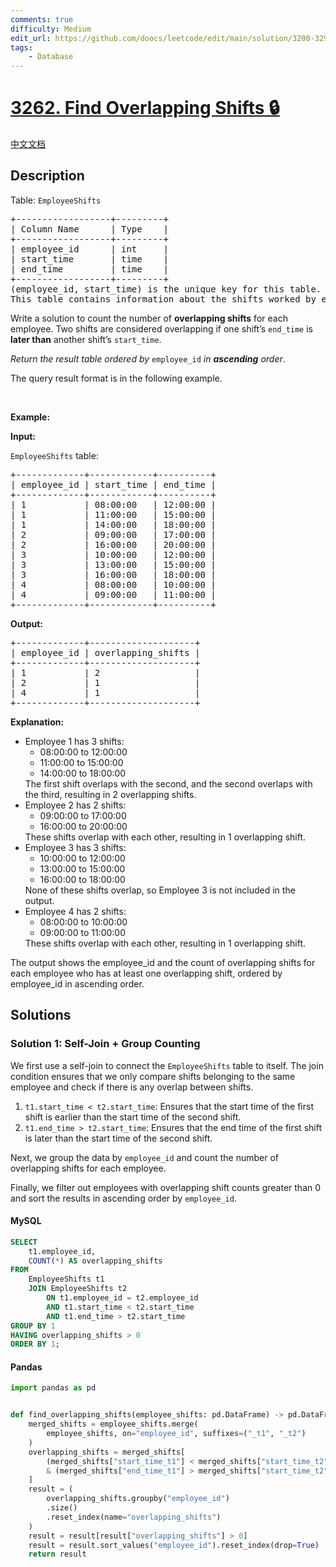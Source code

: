 ```yaml
---
comments: true
difficulty: Medium
edit_url: https://github.com/doocs/leetcode/edit/main/solution/3200-3299/3262.Find%20Overlapping%20Shifts/README_EN.md
tags:
    - Database
---
```


<!-- problem:start -->

# [3262. Find Overlapping Shifts 🔒](https://leetcode.com/problems/find-overlapping-shifts)

[中文文档](/solution/3200-3299/3262.Find%20Overlapping%20Shifts/README.md)

## Description

<!-- description:start -->

<p>Table: <code>EmployeeShifts</code></p>

<pre>
+------------------+---------+
| Column Name      | Type    |
+------------------+---------+
| employee_id      | int     |
| start_time       | time    |
| end_time         | time    |
+------------------+---------+
(employee_id, start_time) is the unique key for this table.
This table contains information about the shifts worked by employees, including the start and end times on a specific date.
</pre>

<p>Write a solution to count the number of <strong>overlapping shifts</strong> for each employee. Two shifts are considered overlapping if one shift&rsquo;s <code>end_time</code> is <strong>later than</strong> another shift&rsquo;s <code>start_time</code>.</p>

<p><em>Return the result table ordered by</em> <code>employee_id</code> <em>in <strong>ascending</strong> order</em>.</p>

<p>The query result format is in the following example.</p>

<p>&nbsp;</p>
<p><strong class="example">Example:</strong></p>

<div class="example-block">
<p><strong>Input:</strong></p>

<p><code>EmployeeShifts</code> table:</p>

<pre class="example-io">
+-------------+------------+----------+
| employee_id | start_time | end_time |
+-------------+------------+----------+
| 1           | 08:00:00   | 12:00:00 |
| 1           | 11:00:00   | 15:00:00 |
| 1           | 14:00:00   | 18:00:00 |
| 2           | 09:00:00   | 17:00:00 |
| 2           | 16:00:00   | 20:00:00 |
| 3           | 10:00:00   | 12:00:00 |
| 3           | 13:00:00   | 15:00:00 |
| 3           | 16:00:00   | 18:00:00 |
| 4           | 08:00:00   | 10:00:00 |
| 4           | 09:00:00   | 11:00:00 |
+-------------+------------+----------+
</pre>

<p><strong>Output:</strong></p>

<pre class="example-io">
+-------------+--------------------+
| employee_id | overlapping_shifts |
+-------------+--------------------+
| 1           | 2                  |
| 2           | 1                  |
| 4           | 1                  |
+-------------+--------------------+
</pre>

<p><strong>Explanation:</strong></p>

<ul>
	<li>Employee 1 has 3 shifts:
	<ul>
		<li>08:00:00 to 12:00:00</li>
		<li>11:00:00 to 15:00:00</li>
		<li>14:00:00 to 18:00:00</li>
	</ul>
	The first shift overlaps with the second, and the second overlaps with the third, resulting in 2 overlapping shifts.</li>
	<li>Employee 2 has 2 shifts:
	<ul>
		<li>09:00:00 to 17:00:00</li>
		<li>16:00:00 to 20:00:00</li>
	</ul>
	These shifts overlap with each other, resulting in 1 overlapping shift.</li>
	<li>Employee 3 has 3 shifts:
	<ul>
		<li>10:00:00 to 12:00:00</li>
		<li>13:00:00 to 15:00:00</li>
		<li>16:00:00 to 18:00:00</li>
	</ul>
	None of these shifts overlap, so Employee 3 is not included in the output.</li>
	<li>Employee 4 has 2 shifts:
	<ul>
		<li>08:00:00 to 10:00:00</li>
		<li>09:00:00 to 11:00:00</li>
	</ul>
	These shifts overlap with each other, resulting in 1 overlapping shift.</li>
</ul>

<p>The output shows the employee_id and the count of overlapping shifts for each employee who has at least one overlapping shift, ordered by employee_id in ascending order.</p>
</div>

<!-- description:end -->

## Solutions

<!-- solution:start -->

### Solution 1: Self-Join + Group Counting

We first use a self-join to connect the `EmployeeShifts` table to itself. The join condition ensures that we only compare shifts belonging to the same employee and check if there is any overlap between shifts.

1. `t1.start_time < t2.start_time`: Ensures that the start time of the first shift is earlier than the start time of the second shift.
2. `t1.end_time > t2.start_time`: Ensures that the end time of the first shift is later than the start time of the second shift.

Next, we group the data by `employee_id` and count the number of overlapping shifts for each employee.

Finally, we filter out employees with overlapping shift counts greater than $0$ and sort the results in ascending order by `employee_id`.

<!-- tabs:start -->

#### MySQL

```sql
SELECT
    t1.employee_id,
    COUNT(*) AS overlapping_shifts
FROM
    EmployeeShifts t1
    JOIN EmployeeShifts t2
        ON t1.employee_id = t2.employee_id
        AND t1.start_time < t2.start_time
        AND t1.end_time > t2.start_time
GROUP BY 1
HAVING overlapping_shifts > 0
ORDER BY 1;
```

#### Pandas

```python
import pandas as pd


def find_overlapping_shifts(employee_shifts: pd.DataFrame) -> pd.DataFrame:
    merged_shifts = employee_shifts.merge(
        employee_shifts, on="employee_id", suffixes=("_t1", "_t2")
    )
    overlapping_shifts = merged_shifts[
        (merged_shifts["start_time_t1"] < merged_shifts["start_time_t2"])
        & (merged_shifts["end_time_t1"] > merged_shifts["start_time_t2"])
    ]
    result = (
        overlapping_shifts.groupby("employee_id")
        .size()
        .reset_index(name="overlapping_shifts")
    )
    result = result[result["overlapping_shifts"] > 0]
    result = result.sort_values("employee_id").reset_index(drop=True)
    return result
```

<!-- tabs:end -->

<!-- solution:end -->

<!-- problem:end -->
